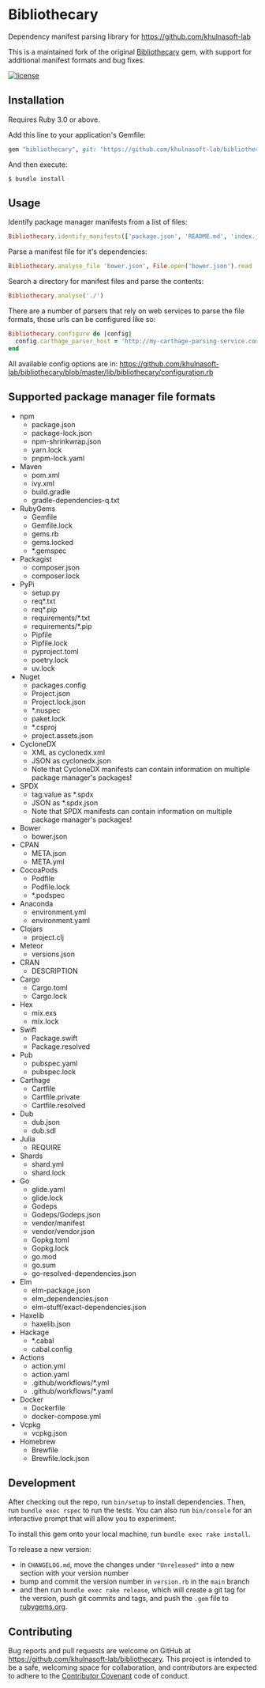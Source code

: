 # Bibliothecary

Dependency manifest parsing library for https://github.com/khulnasoft-lab 

This is a maintained fork of the original [Bibliothecary](https://github.com/librariesio/bibliothecary) gem, with support for additional manifest formats and bug fixes.

[![license](https://img.shields.io/github/license/khulnasoft-lab/bibliothecary.svg)](https://github.com/khulnasoft-lab/bibliothecary/blob/master/LICENSE.txt)

## Installation

Requires Ruby 3.0 or above.

Add this line to your application's Gemfile:

```ruby
gem "bibliothecary", git: "https://github.com/khulnasoft-lab/bibliothecary.git"
```

And then execute:

    $ bundle install

## Usage

Identify package manager manifests from a list of files:

```ruby
Bibliothecary.identify_manifests(['package.json', 'README.md', 'index.js']) #=> 'package.json'
```

Parse a manifest file for it's dependencies:

```ruby
Bibliothecary.analyse_file 'bower.json', File.open('bower.json').read
```

Search a directory for manifest files and parse the contents:

```ruby
Bibliothecary.analyse('./')
```

There are a number of parsers that rely on web services to parse the file formats, those urls can be configured like so:

```ruby
Bibliothecary.configure do |config|
  config.carthage_parser_host = 'http://my-carthage-parsing-service.com'
end
```

All available config options are in: https://github.com/khulnasoft-lab/bibliothecary/blob/master/lib/bibliothecary/configuration.rb

## Supported package manager file formats

- npm
  - package.json
  - package-lock.json
  - npm-shrinkwrap.json
  - yarn.lock
  - pnpm-lock.yaml
- Maven
  - pom.xml
  - ivy.xml
  - build.gradle
  - gradle-dependencies-q.txt
- RubyGems
  - Gemfile
  - Gemfile.lock
  - gems.rb
  - gems.locked
  - *.gemspec
- Packagist
  - composer.json
  - composer.lock
- PyPi
  - setup.py
  - req*.txt
  - req*.pip
  - requirements/*.txt
  - requirements/*.pip
  - Pipfile
  - Pipfile.lock
  - pyproject.toml
  - poetry.lock
  - uv.lock
- Nuget
  - packages.config
  - Project.json
  - Project.lock.json
  - *.nuspec
  - paket.lock
  - *.csproj
  - project.assets.json
- CycloneDX
  - XML as cyclonedx.xml
  - JSON as cyclonedx.json
  - Note that CycloneDX manifests can contain information on multiple
    package manager's packages!
- SPDX
  - tag:value as *.spdx
  - JSON as *.spdx.json
  - Note that SPDX manifests can contain information on multiple
    package manager's packages!
- Bower
  - bower.json
- CPAN
  - META.json
  - META.yml
- CocoaPods
  - Podfile
  - Podfile.lock
  - *.podspec
- Anaconda
  - environment.yml
  - environment.yaml
- Clojars
  - project.clj
- Meteor
  - versions.json
- CRAN
  - DESCRIPTION
- Cargo
  - Cargo.toml
  - Cargo.lock
- Hex
  - mix.exs
  - mix.lock
- Swift
  - Package.swift
  - Package.resolved
- Pub
  - pubspec.yaml
  - pubspec.lock
- Carthage
  - Cartfile
  - Cartfile.private
  - Cartfile.resolved
- Dub
  - dub.json
  - dub.sdl
- Julia
  - REQUIRE
- Shards
  - shard.yml
  - shard.lock
- Go
  - glide.yaml
  - glide.lock
  - Godeps
  - Godeps/Godeps.json
  - vendor/manifest
  - vendor/vendor.json
  - Gopkg.toml
  - Gopkg.lock
  - go.mod
  - go.sum
  - go-resolved-dependencies.json
- Elm
  - elm-package.json
  - elm_dependencies.json
  - elm-stuff/exact-dependencies.json
- Haxelib
  - haxelib.json
- Hackage
  - \*.cabal
  - cabal.config
- Actions
  - action.yml
  - action.yaml
  - .github/workflows/*.yml
  - .github/workflows/*.yaml
- Docker
  - Dockerfile
  - docker-compose.yml
- Vcpkg
  - vcpkg.json
- Homebrew
  - Brewfile
  - Brewfile.lock.json

## Development

After checking out the repo, run `bin/setup` to install dependencies. Then, run `bundle exec rspec` to run the tests. You can also run `bin/console` for an interactive prompt that will allow you to experiment.

To install this gem onto your local machine, run `bundle exec rake install`.

To release a new version:
* in `CHANGELOG.md`, move the changes under `"Unreleased"` into a new section with your version number
* bump and commit the version number in `version.rb` in the `main` branch
* and then run `bundle exec rake release`, which will create a git tag for the version, push git commits and tags, and push the `.gem` file to [rubygems.org](https://rubygems.org).

## Contributing

Bug reports and pull requests are welcome on GitHub at https://github.com/khulnasoft-lab/bibliothecary. This project is intended to be a safe, welcoming space for collaboration, and contributors are expected to adhere to the [Contributor Covenant](http://contributor-covenant.org) code of conduct.

